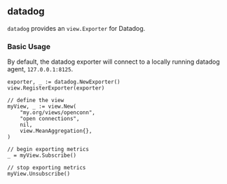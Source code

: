 datadog
---------------------

`datadog` provides an `view.Exporter` for Datadog.

### Basic Usage

By default, the datadog exporter will connect to a locally running datadog
agent, `127.0.0.1:8125`.

```
exporter, _ := datadog.NewExporter()
view.RegisterExporter(exporter)

// define the view
myView, _ := view.New(
    "my.org/views/openconn",
    "open connections",
    nil,
    view.MeanAggregation{},
)

// begin exporting metrics
_ = myView.Subscribe()

// stop exporting metrics
myView.Unsubscribe()
```

